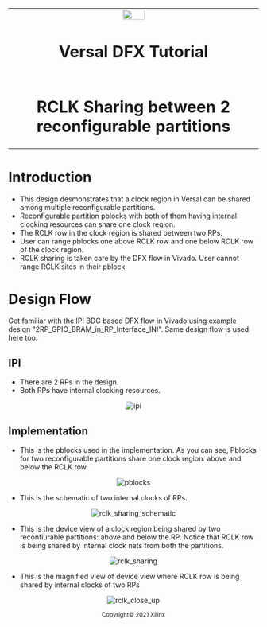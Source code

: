 ﻿<table>
 <tr>
   <td align="center"><img src="https://www.xilinx.com/content/dam/xilinx/imgs/press/media-kits/corporate/xilinx-logo.png" width="30%"/><h1>Versal DFX Tutorial</h1>
   </td>
 </tr>
 <tr>
 <td align="center"><h1>RCLK Sharing between 2 reconfigurable partitions</h1>
 </td>
 </tr>
</table>

# Introduction

- This design desmonstrates that a clock region in Versal can be shared among multiple reconfigurable partitions. 
- Reconfigurable partition pblocks with both of them having internal clocking resources can share one clock region. 
- The RCLK row in the clock region is shared between two RPs. 
- User can range pblocks one above RCLK row and one below RCLK row of the clock region.
- RCLK sharing is taken care by the DFX flow in Vivado. User cannot range RCLK sites in their pblock.

# Design Flow

Get familiar with the IPI BDC based DFX flow in Vivado using example design "2RP_GPIO_BRAM_in_RP_Interface_INI". Same design flow is used here too.

## IPI 

- There are 2 RPs in the design.
- Both RPs have internal clocking resources.


<p align="center">
  <img src="./images/ipi.png?raw=true" alt="ipi"/>
</p>

## Implementation 

- This is the pblocks used in the implementation. As you can see, Pblocks for two reconfigurable partitions share one clock region: above and below the RCLK row.

<p align="center">
  <img src="./images/pblocks.png?raw=true" alt="pblocks"/>
</p>

- This is the schematic of two internal clocks of RPs.

<p align="center">
  <img src="./images/rclk_sharing_schematic.PNG?raw=true" alt="rclk_sharing_schematic"/>
</p>

-  This is the device view of a clock region being shared by two reconfiurable partitions: above and below the RP. Notice that RCLK row is being shared by internal clock nets from both the partitions.

<p align="center">
  <img src="./images/rclk_sharing.PNG?raw=true" alt="rclk_sharing"/>
</p>

- This is the magnified view of device view where RCLK row is being shared by internal clocks of two RPs

<p align="center">
  <img src="./images/rclk_close_up.PNG?raw=true" alt="rclk_close_up"/>
</p>

<p align="center"><sup>Copyright&copy; 2021 Xilinx</sup></p>
